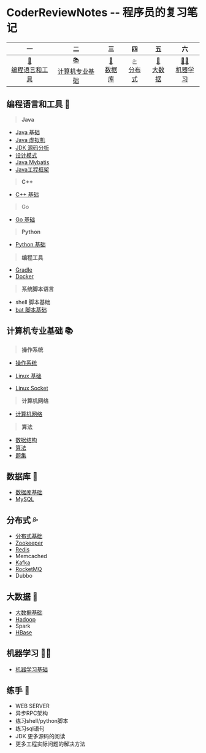 # CoderReviewNotes -- 程序员的复习笔记

|                           一                           |                          二                          |                        三                        |                        四                        |                       五                       |                            六                            |
| :----------------------------------------------------: | :--------------------------------------------------: | :----------------------------------------------: | :----------------------------------------------: | :--------------------------------------------: | :------------------------------------------------------: |
| [:wrench:<br />编程语言和工具](#编程语言和工具-wrench) | [:books:<br />计算机专业基础](#计算机专业基础-books) | [:floppy_disk:<br />数据库](#数据库-floppy_disk) | [:sweat_drops:<br />分布式](#分布式-sweat_drops) | [:baby_chick:<br />大数据](#大数据-baby_chick) | [:man_astronaut:<br />机器学习](#机器学习-man_astronaut) |

## 编程语言和工具 :wrench:

> **Java**

* [Java 基础](notes/JavaBasics.md)
* [Java 虚拟机](notes/JavaVirtualMachine.md)
* [JDK 源码分析](notes/JDKSourceCodeAnalysis.md)
* [设计模式](notes/DesignPatterns.md)
* [Java Mybatis](notes/JavaMybatis.md)
* [Java工程框架](notes/JavaProjectStructs.md)

> **C++**

- [C++ 基础](notes/CppBasics.md)

> Go

* [Go 基础](notes/GoBasics.md)

> **Python**

* [Python 基础](notes/PythonBasics.md)

> **编程工具**

* [Gradle](notes/Gradle.md)
* [Docker](notes/Docker.md)

> **系统脚本语言**

* shell 脚本基础
* [bat 脚本基础](notes/BatBasics.md)

## 计算机专业基础 :books:

> **操作系统** 

* [操作系统](notes/OperatingSystem.md)
* [Linux 基础](notes/LinuxBasics.md)

* [Linux Socket](notes/LinuxSocket.md)

> **计算机网络**

* [计算机网络](notes/NetworkOfComputer.md)

> **算法**

* [数据结构](notes/DataStructures.md)
* [算法](notes/Algorithm.md)
* [题集](notes/ProblemSet.md)

## 数据库 :floppy_disk:

* [数据库基础](notes/DatabaseBasics.md)
* [MySQL](notes/MySQL.md)

## 分布式 :sweat_drops:

* [分布式基础](notes/DistributedSystem.md)
* [Zookeeper](notes/Zookeeper.md)
* [Redis](notes/Redis.md)
* Memcached
* [Kafka](notes/Kafka.md)
* [RocketMQ](notes/RocketMQ.md)
* Dubbo

## 大数据 :baby_chick:

* [大数据基础](notes/BigDataBasics.md)
* [Hadoop](notes/Hadoop.md)
* Spark
* [HBase](notes/HBase.md)

## 机器学习 :man_astronaut:

* [机器学习基础](notes/MachineLearningBasics.md)

## 练手 :egg:

* WEB SERVER
* 异步RPC架构
* 练习shell/python脚本
* 练习sql语句
* JDK 更多源码的阅读
* 更多工程实际问题的解决方法